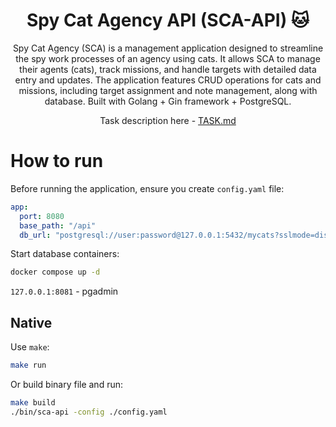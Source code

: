 <div align="center">

# Spy Cat Agency API (SCA-API) 🐱

Spy Cat Agency (SCA) is a management application designed to streamline the spy work processes of an agency using cats. It allows SCA to manage their agents (cats), track missions, and handle targets with detailed data entry and updates. The application features CRUD operations for cats and missions, including target assignment and note management, along with database. Built with Golang + Gin framework + PostgreSQL.

Task description here - [TASK.md](./TASK.md)

</div>

# How to run

Before running the application, ensure you create `config.yaml` file:

```yaml
app:
  port: 8080
  base_path: "/api"
  db_url: "postgresql://user:password@127.0.0.1:5432/mycats?sslmode=disable"
```

Start database containers:

```sh
docker compose up -d
```

`127.0.0.1:8081` - pgadmin

## Native

Use `make`:

```sh
make run
```

Or build binary file and run:

```sh
make build
./bin/sca-api -config ./config.yaml
```